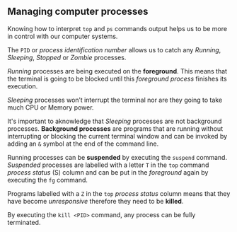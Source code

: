 ## Managing computer processes

Knowing how to interpret `top` and `ps` commands output helps us to be more in control with our computer systems. 

The `PID` or _process identification number_ allows us to catch any _Running_, _Sleeping_, _Stopped_ or _Zombie_ processes. 

_Running_ processes are being executed on the __foreground__. This means that the terminal is going to be blocked until this _foreground process_ finishes its execution.

_Sleeping_ processes won’t interrupt the terminal nor are they going to take much CPU or Memory power.

It's important to aknowledge that _Sleeping_ processes are not background processes. __Background processes__ are programs that are running without interrupting or blocking the current terminal window and can be invoked by adding an `&` symbol at the end of the command line. 

Running processes can be __suspended__ by executing the `suspend` command. _Suspended_ processes are labelled with a letter `T` in the `top` command _process status_ (S) column and can be put in the _foreground_ again by executing the `fg` command.

Programs labelled with a `Z` in the `top` _process status_ column means that they have become _unresponsive_ therefore they need to be __killed__. 

By executing the `kill <PID>` command, any process can be fully terminated.